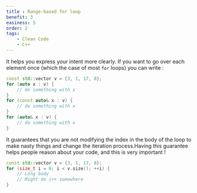 ```yaml
---
title : Range-based for loop
benefit: 3
easiness: 5
order: 2
tags:
    - Clean Code
    - C++
---
```


It helps you express your intent more clearly. If you want to go over each element once (which the case of most `for` loops) you can write :

```cpp
const std::vector v = {3, 1, 17, 8};
for (auto x : v) {
    // do something with x
}
for (const auto& x : v) {
    // do something with x
}
for (auto& x : v) {
    // do something with x
}
```

It guarantees that you are not modifying the index in the body of the loop to make nasty things and change the iteration process.Having this guarantee helps people reason about your code, and this is very important !

```cpp
const std::vector v = {3, 1, 17, 8};
for (size_t i = 0; i < v.size(); ++i) {
    // Long body
    // Might do i++ somewhere
}
```